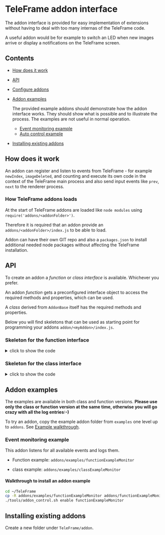 # TeleFrame addon interface

The addon interface is provided for easy implementation of extensions without having to deal with too many internas of the TeleFrame code.

A useful addon would be for example to switch an LED when new images arrive or display a notifications on the TeleFrame screen.


## Contents

- [How does it work](##how-does-it-work)

- [API](#api)

- [Configure addons]()
- [Addon examples](##-Addon-examples)

  The provided example addons should demonstrate how the addon interface works. They should show what is possible and to illustrate the process. The examples are not useful in normal operation.

  - [Event monitoring example](###event-monitoring-example)
  - [Auto control example](###autoplay-example)

- [Installing existing addons](##installing-existing-addons)



## How does it work

An addon can register and listen to events from TeleFrame - for example `newIndex`, `imageDeleted`, and counting and execute its own code in the context of the TeleFrame main process and also send input events like `prev`, `next` to the renderer process.

### How TeleFrame addons loads

At the start of TeleFrame addons are loaded like `node modules` using `require('addons/<addonFolder>')`.

Therefore it is required that an addon provide an `addons/<addonFolder>/index.js` to be able to load.

Addon can have their own GIT repo and also a `packages.json` to install additional needed node packages without affecting the TeleFrame installation.

## API

To create an addon a *function* or *class interface* is available. Whichever you prefer.

An addon *function* gets a preconfigured interface object to access the required methods and properties, which can be used.

A _class_ derived from `AddonBase` itself has the required methods and properties.

Below you will find skeletons that can be used as starting point for programming your addons `addon/<myAddon>/index.js`.




### Skeleton for the **function interface**
<details>
<summary>click to show the code</summary>

```js
/**
 * Listen to all available events and output to the logger
 * @param  {AddonBase inherited} interface   object to register and send events
 */
const MayExampleAddonFunction = (interface) => {

  // register event listeners to something awesome
  //interface.registerListener('newImage', () => interface.logger.warn('New image arrived.'));
};

/*************** DO NOT EDIT THE LINE BELOW ***************/
if (typeof module !== 'undefined') {
  module.exports = MayExampleAddonFunction;
}
```
</details>


### Skeleton for the **class interface**
<details>
<summary>click to show the code</summary>

```js
const {AddonBase} = require(`${__dirname}/../../js/addonInterface`);

class MyExampleAddonClass  extends AddonBase {
  constructor(config) {
    super(config);

    // register event listeners to something awesome
    //this.registerListener('newImage', () => this.logger.warn('New image arrived.'));
};

/*************** DO NOT EDIT THE LINE BELOW ***************/
if (typeof module !== 'undefined') {
  module.exports = MyExampleAddonClass;
}
```
</details>


## Addon examples

The examples are available in both class and function versions.
**Please use only the class or function version at the same time, otherwise you will go crazy with all the log entries:-)**

To try an addon, copy the example addon folder from `examples` one level up to `addons`. See [Example walkthrough](###-Walkthrough-to-install-an-addon-example).

### Event monitoring example

This addon listens for all available events and logs them.

- Function example:
`addons/examples/functionExampleMonitor`

- class example:
 `addons/examples/classExampleMonitor`


#### Walkthrough to install an addon example

```sh
cd ~/TeleFrame
cp -R addons/examples/functionExampleMonitor addons/functionExampleMonitor
./tools/addon_control.sh enable functionExampleMonitor
```

## Installing existing addons


Create a new folder under `TeleFrame/addon`.
